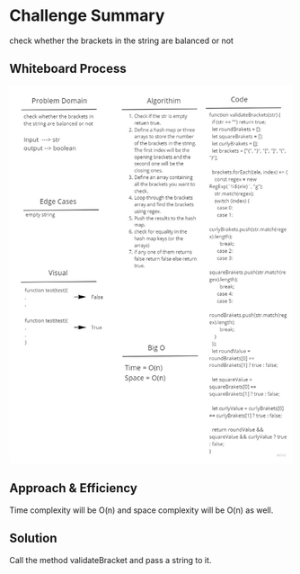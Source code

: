 # Challenge Summary

check whether the brackets in the string are balanced or not

## Whiteboard Process

![Whiteboard](./assets/validate-brackets.jpg)

## Approach & Efficiency

Time complexity will be O(n) and space complexity will be O(n) as well.

## Solution

Call the method validateBracket and pass a string to it.
